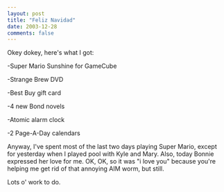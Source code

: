 ```yaml
---
layout: post
title: "Feliz Navidad"
date: 2003-12-28
comments: false
---
```

Okey dokey, here's what I got:




-Super Mario Sunshine for GameCube




-Strange Brew DVD




-Best Buy gift card




-4 new Bond novels




-Atomic alarm clock




-2 Page-A-Day calendars




Anyway, I've spent most of the last two days playing Super Mario, except for
yesterday when I played pool with Kyle and Mary. Also, today Bonnie expressed
her love for me. OK, OK, so it was "i love you" because you're helping me get
rid of that annoying AIM worm, but still.




Lots o' work to do.
